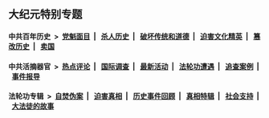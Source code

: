 ## 大纪元特别专题

#### 中共百年历史 &nbsp;>&nbsp; [党魁面目](indexes/nf1176107/README.md?11160430) &nbsp;| &nbsp; [杀人历史](indexes/nf1176106/README.md?11160430) &nbsp;| &nbsp; [破坏传统和道德](indexes/nf1176106/README.md?11160430) &nbsp;| &nbsp; [迫害文化精英](indexes/nf1176111/README.md?11160430) &nbsp;| &nbsp; [篡改历史](indexes/nf1176115/README.md?11160430) &nbsp;| &nbsp; [卖国](indexes/nf1176117/README.md?11160430) 

#### 中共活摘器官 &nbsp;>&nbsp; [热点评论](indexes/nf5879/README.md?11160430) &nbsp;| &nbsp; [国际调查](indexes/nf5947/README.md?11160430) &nbsp;| &nbsp; [最新活动](indexes/nf5883/README.md?11160430) &nbsp;| &nbsp; [法轮功遭遇](indexes/nf5881/README.md?11160430) &nbsp;| &nbsp; [追查案例](indexes/nf5880/README.md?11160430) &nbsp;| &nbsp; [事件报导](indexes/nf5877/README.md?11160430) 

#### 法轮功专辑 &nbsp;>&nbsp; [自焚伪案](indexes/nf5562/README.md?11160430) &nbsp;| &nbsp; [迫害真相](indexes/nf4379/README.md?11160430) &nbsp;| &nbsp; [历史事件回顾](indexes/nf5793/README.md?11160430) &nbsp;| &nbsp; [真相特辑](indexes/nf4389/README.md?11160430) &nbsp;| &nbsp; [社会支持](indexes/nf4386/README.md?11160430) &nbsp;| &nbsp; [大法徒的故事](indexes/nf1147481/README.md?11160430) 
